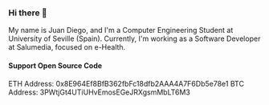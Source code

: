 ### Hi there 👋

My name is Juan Diego, and I'm a Computer Engineering Student at University of Seville (Spain). Currently, I'm working as a Software Developer at Salumedia, focused on e-Health.

<!--
**juandiegovqdev/juandiegovqdev** is a ✨ _special_ ✨ repository because its `README.md` (this file) appears on your GitHub profile.

Here are some ideas to get you started:

- 🔭 I’m currently working on ...
- 🌱 I’m currently learning ...
- 👯 I’m looking to collaborate on ...
- 🤔 I’m looking for help with ...
- 💬 Ask me about ...
- 📫 How to reach me: ...
- 😄 Pronouns: ...
- ⚡ Fun fact: ...
-->

#### Support Open Source Code
ETH Address: 0x8E964Ef8BfB362fbFc18dfb2AAA4A7F6Db5e78e1
BTC Address: 3PWtjGt4UTiUHvEmosEGeJRXgsmMbLT6M3
